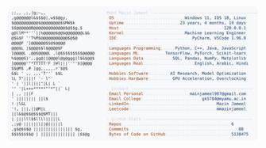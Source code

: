 <picture>
  <source srcset="https://raw.githubusercontent.com/mmazinjameel/mmazinjameel/main/dark_mode.svg?v=1742825407" media="(prefers-color-scheme: dark)">
  <img src="https://raw.githubusercontent.com/mmazinjameel/mmazinjameel/main/light_mode.svg?v=1742825407">
</picture>
